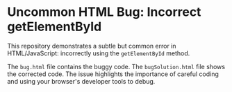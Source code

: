 # Uncommon HTML Bug: Incorrect getElementById

This repository demonstrates a subtle but common error in HTML/JavaScript:  incorrectly using the `getElementById` method.

The `bug.html` file contains the buggy code. The `bugSolution.html` file shows the corrected code.  The issue highlights the importance of careful coding and using your browser's developer tools to debug.